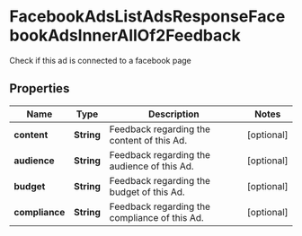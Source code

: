 

# FacebookAdsListAdsResponseFacebookAdsInnerAllOf2Feedback

Check if this ad is connected to a facebook page

## Properties

| Name | Type | Description | Notes |
|------------ | ------------- | ------------- | -------------|
|**content** | **String** | Feedback regarding the content of this Ad. |  [optional] |
|**audience** | **String** | Feedback regarding the audience of this Ad. |  [optional] |
|**budget** | **String** | Feedback regarding the budget of this Ad. |  [optional] |
|**compliance** | **String** | Feedback regarding the compliance of this Ad. |  [optional] |



